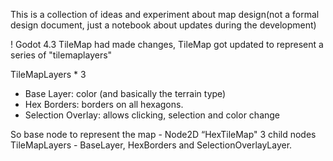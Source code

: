 This is a collection of ideas and experiment about map design(not a formal design document, just a notebook about updates during the development)

! Godot 4.3 TileMap had made changes, TileMap got updated to represent a series of "tilemaplayers"

TileMapLayers * 3
- Base Layer: color (and basically the terrain type)
- Hex Borders: borders on all hexagons.
- Selection Overlay: allows clicking, selection and color change

So base node to represent the map - Node2D “HexTileMap"
3 child nodes TileMapLayers - BaseLayer, HexBorders and SelectionOverlayLayer.